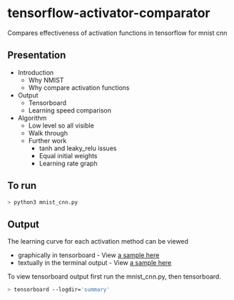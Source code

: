 # tensorflow-activator-comparator
Compares effectiveness of activation functions in tensorflow for mnist cnn


## Presentation
  - Introduction
    - Why NMIST
    - Why compare activation functions
  - Output
    - Tensorboard
    - Learning speed comparison
  - Algorithm
    - Low level so all visible
    - Walk through
    - Further work
      - tanh and leaky_relu issues
      - Equal initial weights
      - Learning rate graph

## To run 
```bash
> python3 mnist_cnn.py
```

## Output
The learning curve for each activation method can be viewed 
 - graphically in tensorboard - View [a sample here](./sample_tensorboard_learning_curve.txt)
 - textually in the terminal output - View [a sample here](./sample_terminal_output.txt)


To view tensorboard output first run the mnist_cnn.py, then tensorboard.

```bash
> tensorboard --logdir='summary'
```

